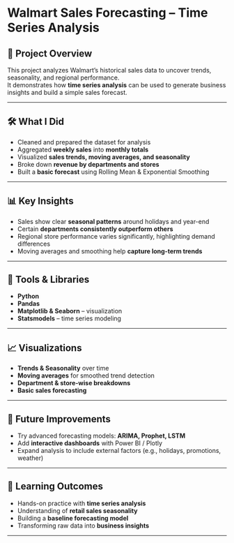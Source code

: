 # Walmart Sales Forecasting – Time Series Analysis

## 📌 Project Overview
This project analyzes Walmart’s historical sales data to uncover trends, seasonality, and regional performance.  
It demonstrates how **time series analysis** can be used to generate business insights and build a simple sales forecast.

---

## 🛠️ What I Did
- Cleaned and prepared the dataset for analysis  
- Aggregated **weekly sales** into **monthly totals**  
- Visualized **sales trends, moving averages, and seasonality**  
- Broke down **revenue by departments and stores**  
- Built a **basic forecast** using Rolling Mean & Exponential Smoothing  

---

## 📊 Key Insights
- Sales show clear **seasonal patterns** around holidays and year-end  
- Certain **departments consistently outperform others**  
- Regional store performance varies significantly, highlighting demand differences  
- Moving averages and smoothing help **capture long-term trends**  

---

## 📂 Tools & Libraries
- **Python**
- **Pandas**
- **Matplotlib & Seaborn** – visualization  
- **Statsmodels** – time series modeling  

---

## 📈 Visualizations
- **Trends & Seasonality** over time  
- **Moving averages** for smoothed trend detection  
- **Department & store-wise breakdowns**  
- **Basic sales forecasting**  

---

## 🚀 Future Improvements
- Try advanced forecasting models: **ARIMA, Prophet, LSTM**  
- Add **interactive dashboards** with Power BI / Plotly  
- Expand analysis to include external factors (e.g., holidays, promotions, weather)  

---

## 📖 Learning Outcomes
- Hands-on practice with **time series analysis**  
- Understanding of **retail sales seasonality**  
- Building a **baseline forecasting model**  
- Transforming raw data into **business insights**  

---
